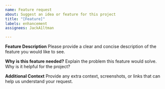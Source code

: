 ```yaml
---
name: Feature request
about: Suggest an idea or feature for this project
title: "[Feature]"
labels: enhancement
assignees: JackA1ltman

---
```


**Feature Description**
Please provide a clear and concise description of the feature you would like to see.

**Why is this feature needed?**
Explain the problem this feature would solve. Why is it helpful for the project?

**Additional Context**
Provide any extra context, screenshots, or links that can help us understand your request.
